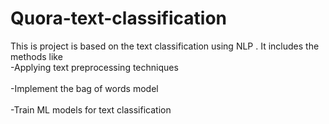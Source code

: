 # Quora-text-classification
This is project is based on the text classification using NLP . It includes the methods like <br>
-Applying text preprocessing techniques <br>     
-Implement the bag of words model  <br>   
-Train ML models for text classification <br>
